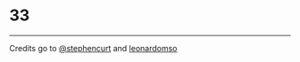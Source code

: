 # 33
---
Credits go to [@stephencurt](https://medium.com/@stephenthecurt/33-fundamentals-every-javascript-developer-should-know-13dd720a90d1) and [leonardomso](https://github.com/leonardomso/33-js-concepts)
